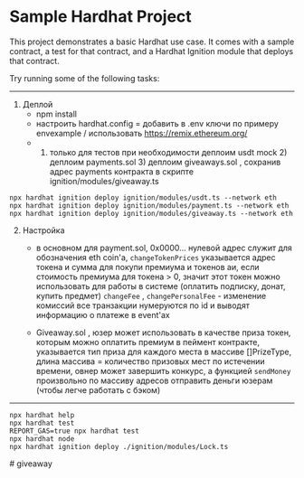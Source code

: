 # Sample Hardhat Project

This project demonstrates a basic Hardhat use case. It comes with a sample contract, a test for that contract, and a Hardhat Ignition module that deploys that contract.

Try running some of the following tasks:
________________________________________
1. Деплой
    - npm install
    - настроить hardhat.config = добавить в .env ключи по примеру envexample / использовать https://remix.ethereum.org/
    - 1) только для тестов при необходимости деплоим usdt mock 2) деплоим payments.sol  3) деплоим giveaways.sol , сохранив адрес payments контракта в скрипте ignition/modules/giveaway.ts  
```shell
npx hardhat ignition deploy ignition/modules/usdt.ts --network eth
npx hardhat ignition deploy ignition/modules/payment.ts --network eth
npx hardhat ignition deploy ignition/modules/giveaway.ts --network eth
```
2. Настройка 
    - в основном для payment.sol, 0x0000...  нулевой адрес служит для обозначения eth coin'a, `` changeTokenPrices `` указывается адрес токена и сумма для покупи премиума и токенов аи, если стоимость премиума для токена > 0, значит этот токен можно использовать для работы в системе (оплатить подписку, донат, купить предмет)
    `` changeFee `` , `` changePersonalFee ``  - изменение комиссий 
    все транзакции нумеруются по id и выводят информацию о платеже в event'ах

    - Giveaway.sol , юзер может использовать в качестве приза токен, которым можно оплатить премиум в пеймент контракте, указывается тип приза для каждого места в массиве []PrizeType, длина массива = количество призовых мест 
    по истечении времени, овнер может завершить конкурс, а функцией `` sendMoney `` произвольно по массиву адресов отправить деньги юзерам (чтобы легче работать с бэком)
________________________________________
```shell
npx hardhat help
npx hardhat test
REPORT_GAS=true npx hardhat test
npx hardhat node
npx hardhat ignition deploy ./ignition/modules/Lock.ts
```
#   g i v e a w a y  
 